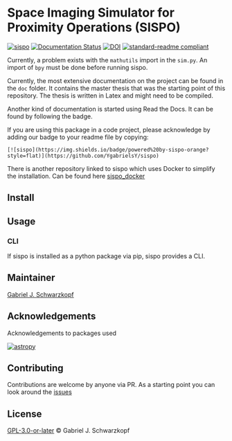 <!--
SPDX-FileCopyrightText: 2021 Gabriel J. Schwarzkopf <sispo-devs@outlook.com>

SPDX-License-Identifier: GPL-3.0-or-later
-->

# Space Imaging Simulator for Proximity Operations (SISPO)

[![sispo](https://img.shields.io/badge/powered%20by-sispo-orange?style=flat)](https://github.com/YgabrielsY/sispo)
[![Documentation Status](https://readthedocs.org/projects/sispo/badge/?version=latest)](https://sispo.readthedocs.io/en/latest/?badge=latest)
[![DOI](https://zenodo.org/badge/DOI/10.5281/zenodo.3661054.svg)](https://doi.org/10.5281/zenodo.3661054)
[![standard-readme compliant](https://img.shields.io/badge/readme%20style-standard-brightgreen.svg?style=flat-square)](https://github.com/RichardLitt/standard-readme)

Currently, a problem exists with the `mathutils` import in the `sim.py`. An import of `bpy` must be done before running sispo.

Currently, the most extensive documentation on the project can be found in the `doc` folder. It contains the master thesis that was the starting point of this repository. The thesis is written in Latex and might need to be compiled.

Another kind of documentation is started using Read the Docs. It can be found by following the badge.

If you are using this package in a code project, please acknowledge by adding our badge to your readme file by copying:

`[![sispo](https://img.shields.io/badge/powered%20by-sispo-orange?style=flat)](https://github.com/YgabrielsY/sispo)`

There is another repository linked to sispo which uses Docker to simplify the installation. Can be found here [sispo_docker](https://github.com/SISPO-developers/sispo_docker)

## Install

## Usage
### CLI
If sispo is installed as a python package via pip, sispo provides a CLI.

## Maintainer
[Gabriel J. Schwarzkopf](https://github.com/YgabrielsY)

## Acknowledgements
Acknowledgements to packages used

[![astropy](http://img.shields.io/badge/powered%20by-AstroPy-orange.svg?style=flat)](http://www.astropy.org/)

## Contributing
Contributions are welcome by anyone via PR. As a starting point you can look around the [issues](https://github.com/SISPO-developers/sispo/issues)

## License
[GPL-3.0-or-later](LICENSE) © Gabriel J. Schwarzkopf
